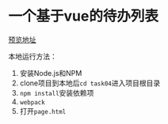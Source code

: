 # 一个基于vue的待办列表

[预览地址](https://hungryyang.github.io/todoList/step-5/page.html)

本地运行方法：

1. 安装Node.js和NPM
2. clone项目到本地后`cd task04`进入项目根目录
3. `npm install`安装依赖项
4. `webpack`
5. 打开`page.html`
